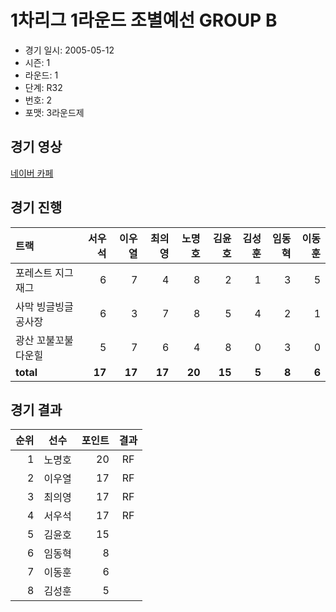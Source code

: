 # 1차리그 1라운드 조별예선 GROUP B

- 경기 일시: 2005-05-12
- 시즌: 1
- 라운드: 1
- 단계: R32
- 번호: 2
- 포맷: 3라운드제





## 경기 영상
[네이버 카페](https://cafe.naver.com/leaguekart/28)

## 경기 진행

| 트랙 | 서우석 | 이우열 | 최의영 | 노명호 | 김윤호 | 김성훈 | 임동혁 | 이동훈 |
|:---|---:|---:|---:|---:|---:|---:|---:|---:|
| 포레스트 지그재그 | 6 | 7 | 4 | 8 | 2 | 1 | 3 | 5 |
| 사막 빙글빙글 공사장 | 6 | 3 | 7 | 8 | 5 | 4 | 2 | 1 |
| 광산 꼬불꼬불 다운힐 | 5 | 7 | 6 | 4 | 8 | 0 | 3 | 0 |
| __total__ | __17__ | __17__ | __17__ | __20__ | __15__ | __5__ | __8__ | __6__ |




## 경기 결과

| 순위 | 선수 | 포인트 | 결과 |
|---:|:---:|---:|:---:|
| 1 | 노명호 | 20 | RF |
| 2 | 이우열 | 17 | RF |
| 3 | 최의영 | 17 | RF |
| 4 | 서우석 | 17 | RF |
| 5 | 김윤호 | 15 |  |
| 6 | 임동혁 | 8 |  |
| 7 | 이동훈 | 6 |  |
| 8 | 김성훈 | 5 |  |

